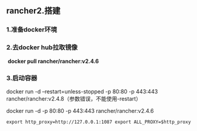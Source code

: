 ##                       rancher2.搭建





### 1.准备docker环境



### 2.去docker hub拉取镜像



​            **docker pull rancher/rancher:v2.4.6**



### 3.启动容器

   

 docker run -d –restart=unless-stopped -p 80:80 -p 443:443 rancher/rancher:v2.4.8（参数错误，不能使用-restart）



docker run -d    -p 80:80 -p 443:443 rancher/rancher:v2.4.6



```
export http_proxy=http://127.0.0.1:1087 export ALL_PROXY=$http_proxy
```

###  